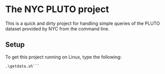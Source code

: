 # The NYC PLUTO project

This is a quick and dirty project for handling simple queries of the PLUTO dataset provided by NYC from the command line.

## Setup

To get this project running on Linux, type the following:

```chmod +x getdata.sh
.\getdata.sh```





